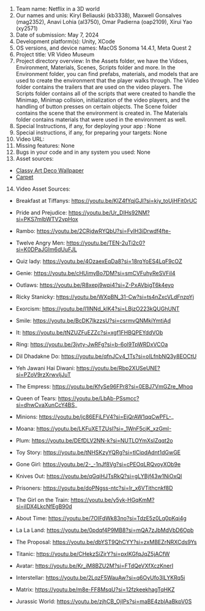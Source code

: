 1. Team name: Netflix in a 3D world
2. Our names and unis: Kiryl Beliauski (kb3338), Maxwell Gonsalves (mag2352), Anavi Lohia (al3750), Omar Padierna (oap2109), Xirui Yao (xy2571)
3. Date of submission: May 7, 2024
4. Development platform(s): Unity, XCode
5. OS versions, and device names: MacOS Sonoma 14.4.1, Meta Quest 2
6. Project title: VR Video Museum
7. Project directory overview: In the Assets folder, we have the Vidoes, Environment, Materials, Scenes, Scripts folder and more. In the Environment folder, you can find prefabs, materials, and models that are used to create the environment that the player walks through. The Video folder contains the trailers that are used on the video players. The Scripts folder contains all of the scripts that were created to handle the Minimap, Minimap collsion, initialization of the video players, and the handling of button presses on certain objects. The Scene folder contains the scene that the environment is created in. The Materials folder contains materials that were used in the environment as well.
8. Special Instructions, if any, for deploying your app : None
9. Special instructions, if any, for preparing your targets: None
10. Video URL: 
11. Missing features: None
12. Bugs in your code and in any system you used: None
13. Asset sources: 
- [Classy Art Deco Wallpaper](https://freepbr.com/materials/classy-art-deco-wallpaper/)
- [Carpet](https://freepbr.com/materials/carpet1/)
14. Video Asset Sources:

- Breakfast at Tiffanys: https://youtu.be/KlZ4fYqjGJI?si=kiy_toUjHFit0rUC
- Pride and Prejudice: https://youtu.be/Ur_DIHs92NM?si=PKS7mIbWTV2vpHox
- Rambo: https://youtu.be/2CRjdwRYQbU?si=FyIH3iDrwdf4fte-
- Twelve Angry Men: https://youtu.be/TEN-2uTi2c0?si=K0DPaJGIm6dUuFJL

- Quiz lady: https://youtu.be/4OzaexEqDa8?si=18rqYoES4LqF9cOZ
- Genie: https://youtu.be/cHUimyBo7DM?si=smCVFuhyReSVFiI4
- Outlaws: https://youtu.be/R8xepj9wpi4?si=Z-PxAVbigT6k4eyo
- Ricky Stanicky: https://youtu.be/WXpBN_31-Cw?si=ts4nZxcVLdFnzpYj

- Exorcism: https://youtu.be/I1lNNd_klK4?si=LBjzO223kQUGhUNT
- Smile: https://youtu.be/BcDK7lkzzsU?si=csrmvQNMkiYmtiAd
- It: https://youtu.be/tNZUZFuEZZc?si=xgf1FHBQPEYddVOb
- Ring: https://youtu.be/3jvty-JwRFg?si=b-6ol9TpWRDxVCOa

- Dil Dhadakne Do: https://youtu.be/qfnJCv4_1Ts?si=oILfnbNQ3y8EOCtU
- Yeh Jawani Hai Diwani: https://youtu.be/Rbp2XUSeUNE?si=PZoV9rzXrwvIjJuT
- The Empress: https://youtu.be/KfySe96FPr8?si=0EBJ7VmGZre_Mhoq
- Queen of Tears: https://youtu.be/LbAb-PSsmcc?si=dhwCvaXunCcY4BS_

- Minions: https://youtu.be/jc86EFjLFV4?si=EjQrAW1qqCwPFL-_
- Moana: https://youtu.be/LKFuXETZUsI?si=_1WnF5cjK_xzGmI-
- Plum: https://youtu.be/DEfDLV2NN-k?si=NUTLOYmXsIZqqt2o 
- Toy Story: https://youtu.be/tNHSKzyYQRg?si=tlCipdAdnt1dGwGE 

- Gone Girl: https://youtu.be/2-_-1nJf8Vg?si=cPEOqLRQvoyXOb9e 
- Knives Out: https://youtu.be/qGqiHJTsRkQ?si=gLYBjf43w1NiOxQI 
- Prisoners: https://youtu.be/doPNgss-ntc?si=Ir_x6VTithcnkf8D 
- The Girl on the Train: https://youtu.be/y5yk-HGqKmM?si=iIDX4LkcNfEgB90d

- About Time: https://youtu.be/7OIFdWk83no?si=TdzE5z0Lq0pKqi4g
- La La Land: https://youtu.be/0pdqf4P9MB8?si=mQA7zJbMdVbD6Opb
- The Proposal: https://youtu.be/dbYST9QhCYY?si=zxMBEZrNRXCds9Ys
- Titanic: https://youtu.be/CHekzSiZjrY?si=pxIKGfqJqZ5jACfW

- Avatar: https://youtu.be/Kr_iM8BZU2M?si=FTdQeVXfXczKnerI
- Interstellar: https://youtu.be/2LqzF5WauAw?si=q6OyUfo3ILYKRq5i
- Matrix: https://youtu.be/m8e-FF8MsqU?si=12fzkeekhagTqHKZ
- Jurassic World: https://youtu.be/zjhCB_OjIPs?si=maBE4zblAaBkpV0S
